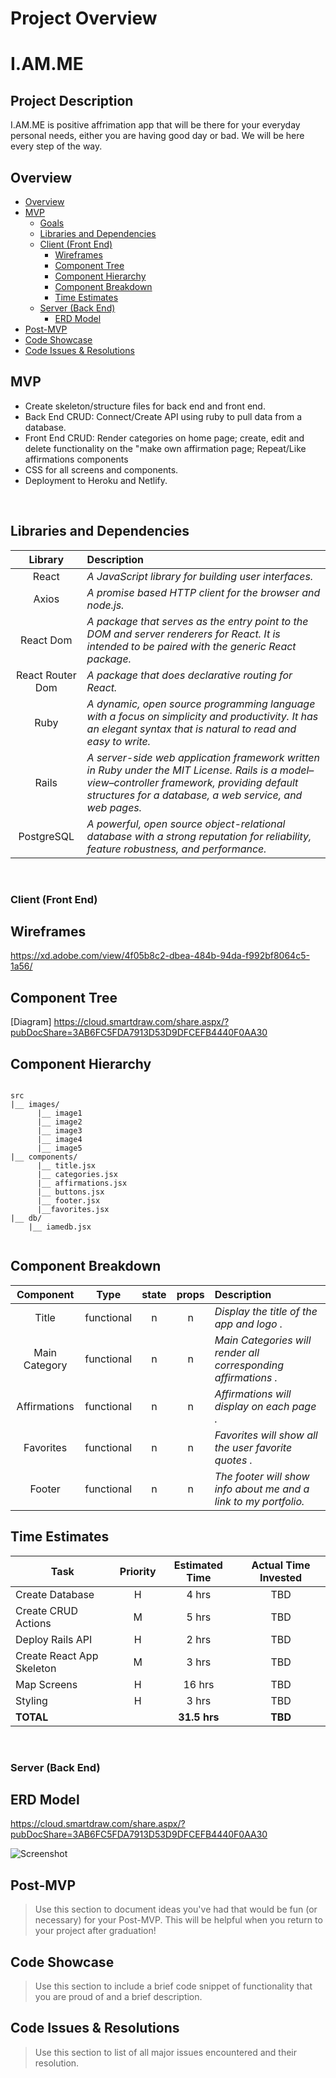  
# Project Overview

# I.AM.ME

## Project Description
 I.AM.ME is positive affrimation app that will be there for your everyday personal needs, either you are having good day or bad. We will be here every step of the way.
<br>

## Overview

- [Overview](#overview)
- [MVP](#mvp)
  - [Goals](#goals)
  - [Libraries and Dependencies](#libraries-and-dependencies)
  - [Client (Front End)](#client-front-end)
    - [Wireframes](#wireframes)
    - [Component Tree](#component-tree)
    - [Component Hierarchy](#component-hierarchy)
    - [Component Breakdown](#component-breakdown)
    - [Time Estimates](#time-estimates)
  - [Server (Back End)](#server-back-end)
    - [ERD Model](#erd-model)
- [Post-MVP](#post-mvp)
- [Code Showcase](#code-showcase)
- [Code Issues & Resolutions](#code-issues--resolutions)


## MVP

- Create skeleton/structure files for back end and front end.
- Back End CRUD: Connect/Create API using ruby to pull data from a database.
- Front End CRUD: Render categories on home page; create, edit and delete functionality on the "make own affirmation page; Repeat/Like affirmations components
- CSS for all screens and components.
- Deployment to Heroku and Netlify.
<br>

## Libraries and Dependencies


|     Library      | Description                                |
| :--------------: | :----------------------------------------- |
|      React       | _A JavaScript library for building user interfaces._ |
|   Axios   | _A promise based HTTP client for the browser and node.js._ |
| React Dom | _A package that serves as the entry point to the DOM and server renderers for React. It is intended to be paired with the generic React package._ |
|   React Router Dom   | _A package that does declarative routing for React._ |
|    Ruby   | _A dynamic, open source programming language with a focus on simplicity and productivity. It has an elegant syntax that is natural to read and easy to write._ |
|    Rails   | _A server-side web application framework written in Ruby under the MIT License. Rails is a model–view–controller framework, providing default structures for a database, a web service, and web pages._ |
|   PostgreSQL   | _A powerful, open source object-relational database with a strong reputation for reliability, feature robustness, and performance._ |

<br>

### Client (Front End)

## Wireframes
https://xd.adobe.com/view/4f05b8c2-dbea-484b-94da-f992bf8064c5-1a56/


## Component Tree
[Diagram]
https://cloud.smartdraw.com/share.aspx/?pubDocShare=3AB6FC5FDA7913D53D9DFCEFB4440F0AA30


## Component Hierarchy

``` structure

src
|__ images/
      |__ image1
      |__ image2
      |__ image3
      |__ image4
      |__ image5
|__ components/
      |__ title.jsx
      |__ categories.jsx
      |__ affirmations.jsx
      |__ buttons.jsx
      |__ footer.jsx
      |__favorites.jsx
|__ db/
    |__ iamedb.jsx


```

## Component Breakdown

|  Component   |    Type    | state | props | Description                                                      |
| :----------: | :--------: | :---: | :---: | :--------------------------------------------------------------- |
|    Title    | functional |   n   |   n   | _Display the title of the app and logo ._               |
|  Main Category  | functional |   n   |   n   | _Main Categories will render all corresponding affirmations  ._       |
|   Affirmations    |   functional    |   n   |   n   | _Affirmations will display on each page ._      |
| Favorites | functional |   n   |   n   | _Favorites will show all the user favorite quotes ._                 |
|    Footer    | functional |   n   |   n   | _The footer will show info about me and a link to my portfolio._ |

## Time Estimates


| Task                | Priority | Estimated Time | Actual Time Invested | 
| ------------------- | :------: | :------------: | :-----------: | 
| Create Database    |    H     |     4 hrs      |     TBD     |   
| Create CRUD Actions |    M     |     5 hrs      |     TBD     |    
| Deploy Rails API |    H     |     2 hrs      |     TBD     |    
| Create React App Skeleton |    M     |     3 hrs      |     TBD     |     
| Map Screens |    H     |     16 hrs      |    TBD   |     
| Styling |    H     |     3 hrs      |    TBD     |     
| **TOTAL**               |          |     **31.5 hrs**     |     **TBD**     |     



<br>

### Server (Back End)

## ERD Model

https://cloud.smartdraw.com/share.aspx/?pubDocShare=3AB6FC5FDA7913D53D9DFCEFB4440F0AA30

![Screenshot](https://i.ibb.co/0qvJRks/Capture2.png)

## Post-MVP

> Use this section to document ideas you've had that would be fun (or necessary) for your Post-MVP. This will be helpful when you return to your project after graduation!

## Code Showcase

> Use this section to include a brief code snippet of functionality that you are proud of and a brief description.

## Code Issues & Resolutions

> Use this section to list of all major issues encountered and their resolution.
